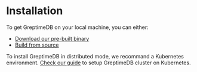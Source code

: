 # Installation

To get GreptimeDB on your local machine, you can either:

- [Download our pre-built binary](./download-pre-built.md)
- [Build from source](../developer-guide/get-started.md)

To install GreptimeDB in distributed mode, we recommand a Kubernetes
environment. [Check our guide](./kubernetes/overview.md) to setup GreptimeDB
cluster on Kubernetes.
